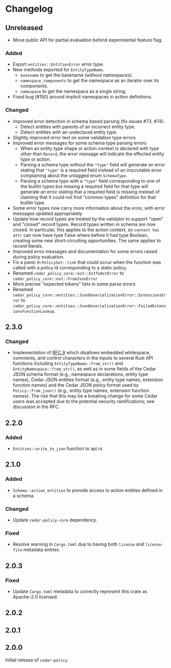 # Changelog

## Unreleased
- Move public API for partial evaluation behind experimental feature flag.

### Added

- Export `entities::EntitiesError` error type.
- New methods exported for `EntityTypeName`.
  - `basename` to get the basename (without namespaces).
  - `namespace_components` to get the namespace as an iterator over its components.
  - `namespace` to get the namespace as a single string.
- Fixed bug (#150) around implicit namespaces in action definitions.

### Changed

- Improved error detection in schema based parsing (fix issues #73, #74).
  - Detect entities with parents of an incorrect entity type.
  - Detect entities with an undeclared entity type.
- Slightly improved error text on some validation type errors
- Improved error messages for some schema type parsing errors
  - When an entity type shape or action context is declared with type other
    than `Record`, the error message will indicate the effected entity type or
    action.
  - Parsing a schema type without the `"type"` field will generate an error
    stating that `"type"` is a required field instead of an inscrutable error
    complaining about the untagged enum `SchemaType`.
  - Parsing a schema type with a `"type"` field corresponding to one of the
    builtin types but missing a required field for that type will generate an
    error stating that a required field is missing instead of claiming that it
    could not find "common types" definition for that builtin type.
- Some error types now carry more information about the error, with error
  messages updated appropriately
- Update how record types are treated by the validator to support "open" and
  "closed" record types.  Record types written in schema are now closed. In
  particular, this applies to the action context, so `context has attr` can now
  have type False where before it had type Boolean, creating some new
  short-circuiting opportunities.  The same applies to record literals.
- Improved error messages and documentation for some errors raised during
  policy evaluation.
- Fix a panic in `PolicySet::link` that could occur when the function was called
  with a policy id corresponding to a static policy.
- Renamed `cedar_policy_core::est::EstToAstError` to `cedar_policy_core::est::FromJsonError`
- More precise "expected tokens" lists in some parse errors
- Renamed `cedar_policy_core::entities::JsonDeserializationError::ExtensionsError` to `cedar_policy_core::entities::JsonDeserializationError::FailedExtensionsFunctionLookup`.

## 2.3.0

### Changed
- Implementation of
[RFC 9](https://github.com/cedar-policy/rfcs/blob/main/text/0009-disallow-whitespace-in-entityuid.md)
which disallows embedded whitespace, comments, and control characters in the
inputs to several Rust API functions including `EntityTypeName::from_str()` and
`EntityNamespace::from_str()`, as well as in some fields of the Cedar JSON
schema format (e.g., namespace declarations, entity type names), Cedar JSON
entities format (e.g., entity type names, extension function names) and the
Cedar JSON policy format used by `Policy::from_json()` (e.g., entity type names,
extension function names). The risk that this may be a breaking change for some
Cedar users was accepted due to the potential security ramifications; see
discussion in the RFC.

## 2.2.0

### Added
- `Entities::write_to_json` function to api.rs

## 2.1.0

### Added
- `Schema::action_entities` to provide access to action entities defined in a schema.

### Changed
- Update `cedar-policy-core` dependency.

### Fixed
- Resolve warning in `Cargo.toml` due to having both `license` and `license-file` metadata entries.

## 2.0.3

### Fixed
- Update `Cargo.toml` metadata to correctly represent this crate as Apache-2.0 licensed.

## 2.0.2

## 2.0.1

## 2.0.0

Initial release of `cedar-policy`.
